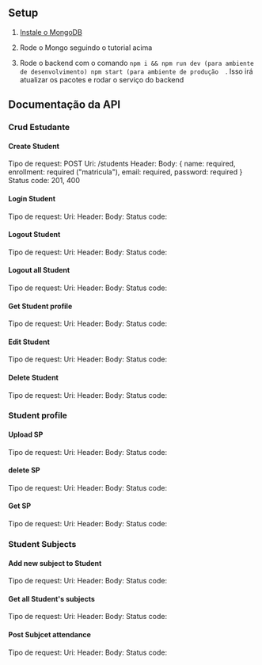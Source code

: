 ## Setup

1. [Instale o MongoDB](https://docs.mongodb.com/manual/installation/)

2. Rode o Mongo seguindo o tutorial acima

3. Rode o backend com o comando `npm i && npm run dev (para ambiente de desenvolvimento) npm start (para ambiente de produção  `. Isso irá atualizar os pacotes e rodar o serviço do backend

## Documentação da API

### Crud Estudante 

#### Create Student 
Tipo de request: POST 
Uri: /students
Header: 
Body: {
    name: required,
    enrollment: required ("matricula"),
    email: required,
    password: required
}
Status code: 201, 400

#### Login Student 
Tipo de request: 
Uri:
Header:
Body:
Status code:

#### Logout Student 
Tipo de request: 
Uri:
Header:
Body:
Status code:

#### Logout all Student 
Tipo de request: 
Uri:
Header:
Body:
Status code:

#### Get Student profile
Tipo de request: 
Uri:
Header:
Body:
Status code:

#### Edit Student 
Tipo de request: 
Uri:
Header:
Body:
Status code:


#### Delete Student 
Tipo de request: 
Uri:
Header:
Body:
Status code:

### Student profile

#### Upload SP 
Tipo de request: 
Uri:
Header:
Body:
Status code:

#### delete SP
Tipo de request: 
Uri:
Header:
Body:
Status code:

#### Get SP
Tipo de request: 
Uri:
Header:
Body:
Status code:

### Student Subjects

#### Add new subject to Student 
Tipo de request: 
Uri:
Header:
Body:
Status code:

#### Get all Student's subjects
Tipo de request: 
Uri:
Header:
Body:
Status code:

#### Post Subjcet attendance 
Tipo de request: 
Uri:
Header:
Body:
Status code:
